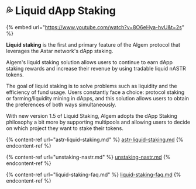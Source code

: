 # 💦 Liquid dApp Staking

{% embed url="https://www.youtube.com/watch?v=8O6eHya-hvU&t=2s" %}

**Liquid staking** is the first and primary feature of the Algem protocol that leverages the Astar network's dApp staking.

Algem's liquid staking solution allows users to continue to earn dApp staking rewards and increase their revenue by using tradable liquid nASTR tokens.

The goal of liquid staking is to solve problems such as liquidity and the efficiency of fund usage. Users constantly face a choice: protocol staking or farming/liquidity mining in dApps, and this solution allows users to obtain the preferences of both ways simultaneously.

With new version 1.5 of Liquid Staking, Algem adopts the dApp Staking philosophy a bit more by supporting multipools and allowing users to decide on which project they want to stake their tokens.

{% content-ref url="astr-liquid-staking.md" %}
[astr-liquid-staking.md](astr-liquid-staking.md)
{% endcontent-ref %}

{% content-ref url="unstaking-nastr.md" %}
[unstaking-nastr.md](unstaking-nastr.md)
{% endcontent-ref %}

{% content-ref url="liquid-staking-faq.md" %}
[liquid-staking-faq.md](liquid-staking-faq.md)
{% endcontent-ref %}

